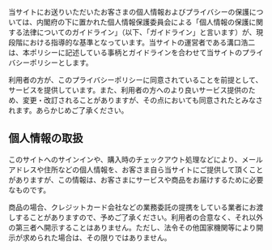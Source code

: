 当サイトにお送りいただいたお客さまの個人情報およびプライバシーの保護については、内閣府の下に置かれた個人情報保護委員会による「個人情報の保護に関する法律についてのガイドライン」（以下、「ガイドライン」と言います）が、現段階における指導的な基準となっています。当サイトの運営者である溝口浩二は、本ポリシーに記述している事柄とガイドラインを合わせて当サイトのプライバシーポリシーとします。

利用者の方が、このプライバシーポリシーに同意されていることを前提として、サービスを提供しています。また、利用者の方へのより良いサービス提供のため、変更・改訂されることがありますが、その点においても同意されたとみなされます。あらかじめご了承ください。

## 個人情報の取扱

このサイトへのサインインや、購入時のチェックアウト処理などにより、メールアドレスや住所などの個人情報を、お客さま自ら当サイトにご提供して頂くことがありますが、この情報は、お客さまにサービスや商品をお届けするために必要なものです。

商品の場合、クレジットカード会社などの業務委託の提携をしている業者にお渡しすることがありますので、予めご了承ください。利用者の合意なく、それ以外の第三者へ開示することはありません。ただし、法令その他国家機関等により開示が求められた場合は、その限りではありません。
